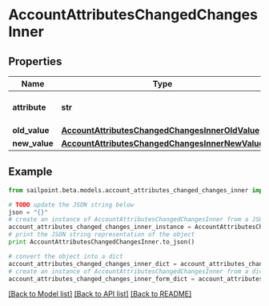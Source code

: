 # AccountAttributesChangedChangesInner


## Properties
Name | Type | Description | Notes
------------ | ------------- | ------------- | -------------
**attribute** | **str** | The name of the attribute. | 
**old_value** | [**AccountAttributesChangedChangesInnerOldValue**](AccountAttributesChangedChangesInnerOldValue.md) |  | 
**new_value** | [**AccountAttributesChangedChangesInnerNewValue**](AccountAttributesChangedChangesInnerNewValue.md) |  | 

## Example

```python
from sailpoint.beta.models.account_attributes_changed_changes_inner import AccountAttributesChangedChangesInner

# TODO update the JSON string below
json = "{}"
# create an instance of AccountAttributesChangedChangesInner from a JSON string
account_attributes_changed_changes_inner_instance = AccountAttributesChangedChangesInner.from_json(json)
# print the JSON string representation of the object
print AccountAttributesChangedChangesInner.to_json()

# convert the object into a dict
account_attributes_changed_changes_inner_dict = account_attributes_changed_changes_inner_instance.to_dict()
# create an instance of AccountAttributesChangedChangesInner from a dict
account_attributes_changed_changes_inner_form_dict = account_attributes_changed_changes_inner.from_dict(account_attributes_changed_changes_inner_dict)
```
[[Back to Model list]](../README.md#documentation-for-models) [[Back to API list]](../README.md#documentation-for-api-endpoints) [[Back to README]](../README.md)



